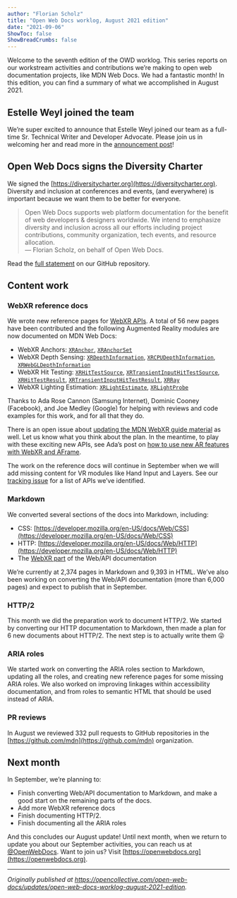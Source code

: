 ```yaml
---
author: "Florian Scholz"
title: "Open Web Docs worklog, August 2021 edition"
date: "2021-09-06"
ShowToc: false
ShowBreadCrumbs: false
---
```


Welcome to the seventh edition of the OWD worklog. This series reports on our workstream activities and contributions we’re making to open web documentation projects, like MDN Web Docs. We had a fantastic month! In this edition, you can find a summary of what we accomplished in August 2021.

## Estelle Weyl joined the team

We’re super excited to announce that Estelle Weyl joined our team as a full-time Sr. Technical Writer and Developer Advocate. Please join us in welcoming her and read more in the [announcement post](https://opencollective.com/open-web-docs/updates/estelle-weyl-joins-open-web-docs-staff)!

## Open Web Docs signs the Diversity Charter

We signed the [https://diversitycharter.org](https://diversitycharter.org). Diversity and inclusion at conferences and events, (and everywhere) is important because we want them to be better for everyone. 

>  Open Web Docs supports web platform documentation for the benefit of web developers & designers worldwide. We intend to emphasize diversity and inclusion across all our efforts including project contributions, community organization, tech events, and resource allocation.  
— Florian Scholz, on behalf of Open Web Docs.

Read the [full statement](https://github.com/openwebdocs/project/blob/main/diversity-inclusion.md) on our GitHub repository.

## Content work

### WebXR reference docs

We wrote new reference pages for [WebXR APIs](https://developer.mozilla.org/en-US/docs/Web/API/WebXR_Device_API#webxr_reference_docs). A total of 56 new pages have been contributed and the following Augmented Reality modules are now documented on MDN Web Docs:

* WebXR Anchors: <code>[XRAnchor](https://developer.mozilla.org/en-US/docs/Web/API/XRAnchor)</code>, <code>[XRAnchorSet](https://developer.mozilla.org/en-US/docs/Web/API/XRAnchorSet)</code>
* WebXR Depth Sensing: <code>[XRDepthInformation](https://developer.mozilla.org/en-US/docs/Web/API/XRDepthInformation)</code>, <code>[XRCPUDepthInformation](https://developer.mozilla.org/en-US/docs/Web/API/XRCPUDepthInformation)</code>, <code>[XRWebGLDepthInformation](https://developer.mozilla.org/en-US/docs/Web/API/XRWebGLDepthInformation)</code>
* WebXR Hit Testing: <code>[XRHitTestSource](https://developer.mozilla.org/en-US/docs/Web/API/XRHitTestSource)</code>, <code>[XRTransientInputHitTestSource](https://developer.mozilla.org/en-US/docs/Web/API/XRTransientInputHitTestSource)</code>, <code>[XRHitTestResult](https://developer.mozilla.org/en-US/docs/Web/API/XRHitTestResult)</code>, <code>[XRTransientInputHitTestResult](https://developer.mozilla.org/en-US/docs/Web/API/XRTransientInputHitTestResult)</code>, <code>[XRRay](https://developer.mozilla.org/en-US/docs/Web/API/XRRay)</code>
* WebXR Lighting Estimation: <code>[XRLightEstimate](https://developer.mozilla.org/en-US/docs/Web/API/XRLightEstimate)</code>, <code>[XRLightProbe](https://developer.mozilla.org/en-US/docs/Web/API/XRLightProbe)</code>

Thanks to Ada Rose Cannon (Samsung Internet), Dominic Cooney (Facebook), and Joe Medley (Google) for helping with reviews and code examples for this work, and for all that they do.

There is an open issue about [updating the MDN WebXR guide material](https://github.com/mdn/content/issues/7276) as well. Let us know what you think about the plan. In the meantime, to play with these exciting new APIs, see Ada’s post on [how to use new AR features with WebXR and AFrame](https://medium.com/samsung-internet-dev/use-new-augmented-reality-features-with-just-a-few-lines-of-code-with-webxr-and-aframe-c6f3f5789345).

The work on the reference docs will continue in September when we will add missing content for VR modules like Hand Input and Layers. See our [tracking issue](https://github.com/openwebdocs/project/issues/35) for a list of APIs we’ve identified.

### Markdown

We converted several sections of the docs into Markdown, including:

* CSS: [https://developer.mozilla.org/en-US/docs/Web/CSS](https://developer.mozilla.org/en-US/docs/Web/CSS)
* HTTP: [https://developer.mozilla.org/en-US/docs/Web/HTTP](https://developer.mozilla.org/en-US/docs/Web/HTTP)
* The [WebXR part](https://developer.mozilla.org/en-US/docs/Web/API/WebXR_Device_API) of the Web/API documentation

We’re currently at 2,374 pages in Markdown and 9,393 in HTML. We’ve also been working on converting the Web/API documentation (more than 6,000 pages) and expect to publish that in September.

### HTTP/2

This month we did the preparation work to document HTTP/2. We started by converting our HTTP documentation to Markdown, then made a plan for 6 new documents about HTTP/2. The next step is to actually write them 😜

### ARIA roles

We started work on converting the ARIA roles section to Markdown, updating all the roles, and creating new reference pages for some missing ARIA roles. We also worked on improving linkages within accessibility documentation, and from roles to semantic HTML that should be used instead of ARIA.

### PR reviews

In August we reviewed 332 pull requests to GitHub repositories in the [https://github.com/mdn](https://github.com/mdn) organization.

## Next month

In September, we’re planning to:

* Finish converting Web/API documentation to Markdown, and make a good start on the remaining parts of the docs.
* Add more WebXR reference docs
* Finish documenting HTTP/2.
* Finish documenting all the ARIA roles

And this concludes our August update! Until next month, when we return to update you about our September activities, you can reach us at [@OpenWebDocs](https://twitter.com/OpenWebDocs). Want to join us? Visit [https://openwebdocs.org](https://openwebdocs.org). 

---

_Originally published at https://opencollective.com/open-web-docs/updates/open-web-docs-worklog-august-2021-edition._
